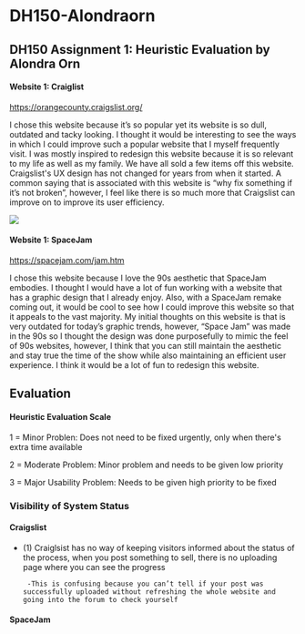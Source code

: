 # DH150-Alondraorn
## DH150 Assignment 1: Heuristic Evaluation by Alondra Orn

#### Website 1: Craiglist
https://orangecounty.craigslist.org/

I chose this website because it’s so popular yet its website is so dull, outdated and tacky looking. I thought it would be interesting to see the ways in which I could improve such a popular website that I myself frequently visit. I was mostly inspired to redesign this website because it is so relevant to my life as well as my family. We have all sold a few items off this website. Craigslist's UX design has not changed for years from when it started. A common saying that is associated with this website is “why fix something if it’s not broken”, however, I feel like there is so much more that Craigslist can improve on to improve its user efficiency. 

![](https://i.gyazo.com/68dd81a422b352cd814e7be633e42da4.png)

#### Website 1: SpaceJam
https://spacejam.com/jam.htm

I chose this website because I love the 90s aesthetic that SpaceJam embodies. I thought I would have a lot of fun working with a website that has a graphic design that I already enjoy. Also, with a SpaceJam remake coming out, it would be cool to see how I could improve this website so that it appeals to the vast majority. My initial thoughts on this website is that is very outdated for today’s graphic trends, however, “Space Jam” was made in the 90s so I thought the design was done purposefully to mimic the feel of 90s websites, however, I think that you can still maintain the aesthetic and stay true the time of the show while also maintaining an efficient user experience. I think it would be a lot of fun to redesign this website.

## Evaluation
#### Heuristic Evaluation Scale
1 = Minor Problen: Does not need to be fixed urgently, only when there's extra time available

2 = Moderate Problem: Minor problem and needs to be given low priority

3 = Major Usability Problem: Needs to be given high priority to be fixed

### Visibility of System Status

#### Craigslist
- (1) Craiglsist has no way of keeping visitors informed about the status of the process, when you post something to sell, there is no uploading page where you can see the progress
       
       -This is confusing because you can’t tell if your post was successfully uploaded without refreshing the whole website and going into the forum to check yourself


#### SpaceJam




